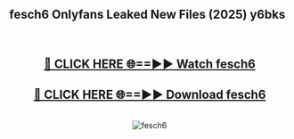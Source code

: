 <h2>fesch6 Onlyfans Leaked New Files (2025) y6bks</h2>
<br>
<div align="center">
<h2><a href="https://mediafiles.top/fesch6&ref=git" rel="nofollow">🔴 CLICK HERE 🌐==►► Watch fesch6</a></h2>
<h2><a href="https://mediafiles.top/fesch6&ref=git" rel="nofollow">🔴 CLICK HERE 🌐==►► Download fesch6</a></h2>
<br>
<a href="https://mediafiles.top/fesch6&ref=git" rel="nofollow" data-target="animated-image.originalLink"><img src="https://i.ibb.co.com/xMMVF88/686577567.gif" alt="fesch6" style="max-width: 100%; display: inline-block;" data-target="animated-image.originalImage"></a>
</div>
<br>
<br>